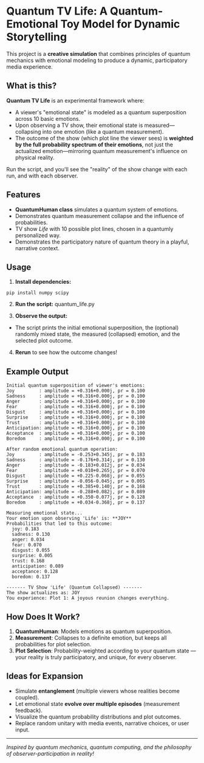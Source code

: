 # Quantum TV Life: A Quantum-Emotional Toy Model for Dynamic Storytelling

This project is a **creative simulation** that combines principles of quantum mechanics with emotional modeling to produce a dynamic, participatory media experience.

## What is this?

**Quantum TV Life** is an experimental framework where:
- A viewer's "emotional state" is modeled as a quantum superposition across 10 basic emotions.
- Upon observing a TV show, their emotional state is measured—collapsing into one emotion (like a quantum measurement).
- The outcome of the show (which plot line the viewer sees) is **weighted by the full probability spectrum of their emotions**, not just the actualized emotion—mirroring quantum measurement's influence on physical reality.

Run the script, and you'll see the "reality" of the show change with each run, and with each observer.

## Features

- **QuantumHuman class** simulates a quantum system of emotions.
- Demonstrates quantum measurement collapse and the influence of probabilities.
- TV show *Life* with 10 possible plot lines, chosen in a quantumly personalized way.
- Demonstrates the participatory nature of quantum theory in a playful, narrative context.

## Usage

1. **Install dependencies:**
```
pip install numpy scipy
```

2. **Run the script:**
quantum_life.py

3. **Observe the output:**
- The script prints the initial emotional superposition, the (optional) randomly mixed state, the measured (collapsed) emotion, and the selected plot outcome.

4. **Rerun** to see how the outcome changes!

## Example Output
```
Initial quantum superposition of viewer's emotions:
Joy         : amplitude = +0.316+0.000j, pr = 0.100
Sadness     : amplitude = +0.316+0.000j, pr = 0.100
Anger       : amplitude = +0.316+0.000j, pr = 0.100
Fear        : amplitude = +0.316+0.000j, pr = 0.100
Disgust     : amplitude = +0.316+0.000j, pr = 0.100
Surprise    : amplitude = +0.316+0.000j, pr = 0.100
Trust       : amplitude = +0.316+0.000j, pr = 0.100
Anticipation: amplitude = +0.316+0.000j, pr = 0.100
Acceptance  : amplitude = +0.316+0.000j, pr = 0.100
Boredom     : amplitude = +0.316+0.000j, pr = 0.100

After random emotional quantum operation:
Joy         : amplitude = -0.253+0.345j, pr = 0.183
Sadness     : amplitude = -0.176+0.314j, pr = 0.130
Anger       : amplitude = -0.183+0.012j, pr = 0.034
Fear        : amplitude = +0.010+0.265j, pr = 0.070
Disgust     : amplitude = +0.225-0.068j, pr = 0.055
Surprise    : amplitude = -0.056-0.045j, pr = 0.005
Trust       : amplitude = +0.385+0.140j, pr = 0.168
Anticipation: amplitude = -0.288+0.082j, pr = 0.089
Acceptance  : amplitude = +0.350-0.077j, pr = 0.128
Boredom     : amplitude = +0.034-0.368j, pr = 0.137

Measuring emotional state...
Your emotion upon observing 'Life' is: **JOY**
Probabilities that led to this outcome:
  joy: 0.183
  sadness: 0.130
  anger: 0.034
  fear: 0.070
  disgust: 0.055
  surprise: 0.005
  trust: 0.168
  anticipation: 0.089
  acceptance: 0.128
  boredom: 0.137

------- TV Show 'Life' (Quantum Collapsed) -------
The show actualizes as: JOY
You experience: Plot 1: A joyous reunion changes everything.
```
## How Does It Work?

1. **QuantumHuman**: Models emotions as quantum superposition.
2. **Measurement**: Collapses to a definite emotion, but keeps all probabilities for plot selection.
3. **Plot Selection**: Probability-weighted according to your quantum state — your reality is truly participatory, and unique, for every observer.

## Ideas for Expansion

- Simulate **entanglement** (multiple viewers whose realities become coupled).
- Let emotional state **evolve over multiple episodes** (measurement feedback).
- Visualize the quantum probability distributions and plot outcomes.
- Replace random unitary with media events, narrative choices, or user input.

---

*Inspired by quantum mechanics, quantum computing, and the philosophy of observer-participation in reality!*